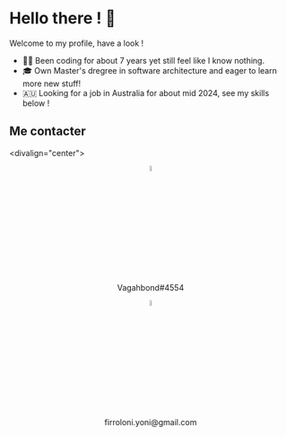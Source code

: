 # Hello there ! 🐌

Welcome to my profile, have a look ! 
* 🧙‍♂️ Been coding for about 7 years yet still feel like I know nothing.
* 🎓 Own Master's dregree in software architecture and eager to learn more new stuff!
* 🇦🇺 Looking for a job in Australia for about mid 2024, see my skills below ! 

## Me contacter

<divalign="center">
<p align="center">

<img title="Discord" href="https://discord.gg/TS6w3TYZRM" src="https://logodownload.org/wp-content/uploads/2017/11/discord-logo-1-1.png" width="5%"/>

</p>
<p align="center">
Vagahbond#4554
</p>

<p align="center">

<img title="Mail Me" href="mailto:firroloni.yoni@gmail.com" src="https://img.icons8.com/fluent/48/000000/gmail.png" width="5%"/>

</p>
<p align="center">
firroloni.yoni@gmail.com
</p>
</div>

